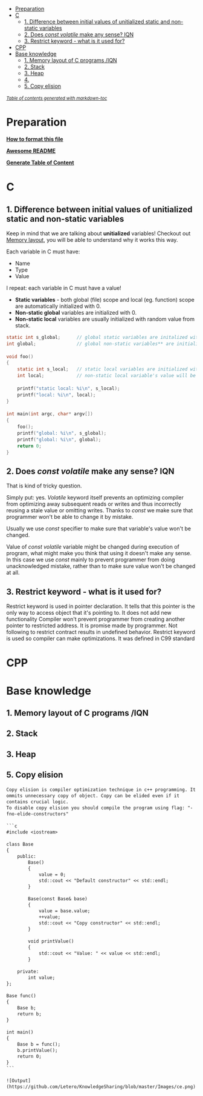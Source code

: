 - [Preparation](#preparation)
- [C](#c)
  * [1. Difference between initial values of unitialized static and non-static variables](#1-difference-between-initial-values-of-unitialized-static-and-non-static-variables)
  * [2. Does *const volatile* make any sense? IQN](#2-does--const-volatile--make-any-sense--iqn)
  * [3. Restrict keyword - what is it used for?](#3-eestrict--keyword---what-is-it-used-for?)
- [CPP](#cpp)
- [Base knowledge](#base-knowledge)
  * [1. Memory layout of C programs /IQN](#1-memory-layout-of-c-programs--iqn)
  * [2. Stack](#2-stack)
  * [3. Heap](#3-heap)
  * [4.](#4)
  * [5.  Copy elision](#5-copy-elision)

<small><i><a href='http://ecotrust-canada.github.io/markdown-toc/'>Table of contents generated with markdown-toc</a></i></small>


# Preparation

**[How to format this file](https://guides.github.com/features/mastering-markdown)**

**[Awesome README](https://github.com/matiassingers/awesome-readme)**

**[Generate Table of Content](https://ecotrust-canada.github.io/markdown-toc)**

# C


## 1. Difference between initial values of unitialized static and non-static variables

Keep in mind that we are talking about **unitialized** variables!
Checkout out [Memory layout](#1-memory-layout-of-c-programs--iqn), you will be able to understand why it works this way.

Each variable in C must have:
 *  Name
 *	Type
 *	Value
 
 I repeat: each variable in C must have a value!
 * **Static variables** - both global (file) scope and local (eg. function) scope are automatically initialized with 0.
 * **Non-static global** variables are initialized with 0.
 * **Non-static local** variables are usually initialized with random value from stack.
 

```c
static int s_global;      // global static variables are initalized with 0
int global;               // global non-static variables** are initialized with 0
 
void foo()
{
	static int s_local;   // static local variables are initialized with 0, just like global variables
	int local;            // non-static local variable's value will be indetermined, but usually it is random value from stack
	
	printf("static local: %i\n", s_local);
	printf("local: %i\n", local);
}

int main(int argc, char* argv[])
{
	foo();
	printf("global: %i\n", s_global);
	printf("global: %i\n", global);
	return 0;
}
```
## 2. Does *const volatile* make any sense? IQN

That is kind of tricky question.

Simply put: yes. *Volatile* keyword itself prevents an optimizing compiler from optimizing away subsequent reads or writes and thus incorrectly reusing a stale value or omitting writes. Thanks to *const* we make sure that programmer won't be able to change it by mistake.

Usually we use *const* specifier to make sure that variable's value won't be changed.

Value of *const volatile* variable might be changed during execution of program, what might make you think that using it doesn't make any sense. In this case we use *const* mainly to prevent programmer from doing unacknowledged mistake, rather than to make sure value won't be changed at all.

## 3. Restrict keyword - what is it used for?

Restrict keyword is used in pointer declaration. It tells that this pointer is the only way to access object that it's pointing to.
It does not add new functionality
Compiler won't prevent programmer from creating another pointer to restricted address. It is promise made by programmer.
Not following to restrict contract results in undefined behavior.
Restrict keyword is used so compiler can make optimizations.
It was defined in C99 standard

# CPP

# Base knowledge

## 1. Memory layout of C programs /IQN




## 2. Stack

## 3. Heap


## 5. Copy elision
	Copy elision is compiler optimization technique in c++ programming. It ommits unnecessary copy of object. Copy can be elided even if it contains crucial logic. 
	To disable copy elision you should compile the program using flag: "-fno-elide-constructors"
	
	```c
	#include <iostream>

	class Base
	{
		public:
			Base()
			{
				value = 0;
				std::cout << "Default constructor" << std::endl;
			}
			
			Base(const Base& base)
			{
				value = base.value;
				++value;
				std::cout << "Copy constructor" << std::endl;
			}
			
			void printValue()
			{
				std::cout << "Value: " << value << std::endl;
			}
			
		private:
			int value;
	};

	Base func()
	{
		Base b;
		return b;
	}

	int main()
	{
		Base b = func();
		b.printValue();
		return 0;
	}
	```
	
	![Output](https://github.com/Letero/KnowledgeSharing/blob/master/Images/ce.png)
